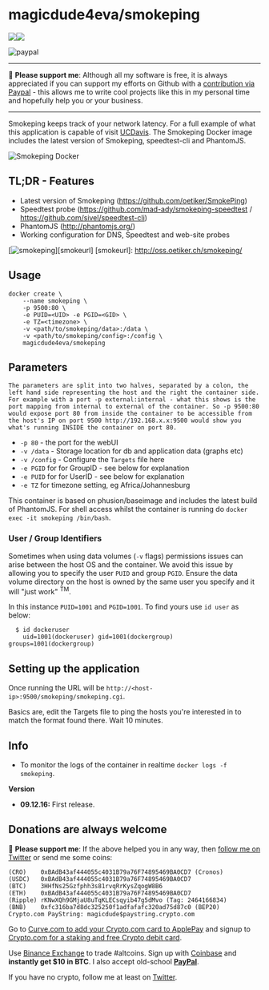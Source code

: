 # magicdude4eva/smokeping
[![](https://images.microbadger.com/badges/image/magicdude4eva/smokeping.svg)](https://microbadger.com/images/magicdude4eva/smokeping "Get your own image badge on microbadger.com")[![](https://images.microbadger.com/badges/version/magicdude4eva/smokeping.svg)](https://microbadger.com/images/magicdude4eva/smokeping "Get your own version badge on microbadger.com")

[paypal]: https://paypal.me/GerdNaschenweng
![paypal](https://img.shields.io/badge/PayPal--ffffff.svg?style=social&logo=data%3Aimage%2Fpng%3Bbase64%2CiVBORw0KGgoAAAANSUhEUgAAABAAAAAQCAYAAAAf8%2F9hAAAABHNCSVQICAgIfAhkiAAAAZZJREFUOI3Fkb1PFFEUxX%2F3zcAMswFCw0KQr1BZSKUQYijMFibGkhj9D4zYYAuU0NtZSIiNzRZGamqD%2BhdoJR%2FGhBCTHZ11Pt%2B1GIiEnY0hFNzkFu%2FmnHPPPQ%2Buu%2BTiYGjy0ZPa5N1t0SI5m6mITeP4%2B%2FGP%2Fbccvto8j3cuCsQTSy%2FCzLkdxqkXpoUXJoUXJrkfFTLMwHiDYLrFz897Z3jT6ckdBwsiYDMo0tNOIGuBqS%2Beh7sdAkU2g%2BkBFGkd%2FrtSgD8Z%2BrBxj68MAGG1A9efRhVsXrKMU7Y4cNyGOwtDU28OtrqdUMetldvzFKxCYSHJ4NsJ%2BnRJGexHba7VJ%2FTff4BaQFBjVcbqIEZ1bESYn4PRUcHx2N952awUkOHZedUcWm14%2FtjqjREHawUEsgx6Ajg5%2Bsi7jWqBwA%2BmIrXlo9YHUVTmEP%2F6hOO1Ofiyy3pjo%2BsvBDX%2FZpSakhz4BqvQDvdYvrXQEXZViI5rPpBEOwR2l16vtN7bd9SN3L1WXj%2BjGSnN38rq%2B7VL8xXQOdDF%2F0KvXn8BlbuY%2FvUAHysAAAAASUVORK5CYII%3D)
___
:beer: **Please support me**: Although all my software is free, it is always appreciated if you can support my efforts on Github with a [contribution via Paypal][paypal] - this allows me to write cool projects like this in my personal time and hopefully help you or your business. 
___

Smokeping keeps track of your network latency. For a full example of what this application is capable of visit [UCDavis](http://smokeping.ucdavis.edu/cgi-bin/smokeping.fcgi). The Smokeping Docker image includes the latest version of Smokeping, speedtest-cli and PhantomJS.

![Smokeping Docker](https://github.com/magicdude4eva/docker-smokeping/raw/master/docker-smokeping.png)

## TL;DR - Features
* Latest version of Smokeping (https://github.com/oetiker/SmokePing)
* Speedtest probe (https://github.com/mad-ady/smokeping-speedtest / https://github.com/sivel/speedtest-cli)
* PhantomJS (http://phantomjs.org/)
* Working configuration for DNS, Speedtest and web-site probes

[![smokeping](http://oss.oetiker.ch/smokeping/inc/smokeping-logo.png)][smokeurl]
[smokeurl]: http://oss.oetiker.ch/smokeping/

## Usage

```
docker create \
    --name smokeping \
    -p 9500:80 \
    -e PUID=<UID> -e PGID=<GID> \
    -e TZ=<timezone> \
    -v <path/to/smokeping/data>:/data \
    -v <path/to/smokeping/config>:/config \
    magicdude4eva/smokeping
```


## Parameters

`The parameters are split into two halves, separated by a colon, the left hand side representing the host and the right the container side. 
For example with a port -p external:internal - what this shows is the port mapping from internal to external of the container.
So -p 9500:80 would expose port 80 from inside the container to be accessible from the host's IP on port 9500
http://192.168.x.x:9500 would show you what's running INSIDE the container on port 80.`


* `-p 80` - the port for the webUI
* `-v /data` - Storage location for db and application data (graphs etc)
* `-v /config` - Configure the `Targets` file here
* `-e PGID` for for GroupID - see below for explanation
* `-e PUID` for for UserID - see below for explanation
* `-e TZ` for timezone setting, eg Africa/Johannesburg

This container is based on phusion/baseimage and includes the latest build of PhantomJS. For shell access whilst the container is running do `docker exec -it smokeping /bin/bash`.

### User / Group Identifiers
Sometimes when using data volumes (`-v` flags) permissions issues can arise between the host OS and the container. We avoid this issue by allowing you to specify the user `PUID` and group `PGID`. Ensure the data volume directory on the host is owned by the same user you specify and it will "just work" <sup>TM</sup>.

In this instance `PUID=1001` and `PGID=1001`. To find yours use `id user` as below:

```
  $ id dockeruser
    uid=1001(dockeruser) gid=1001(dockergroup) groups=1001(dockergroup)
```

## Setting up the application 

Once running the URL will be `http://<host-ip>:9500/smokeping/smokeping.cgi`.

Basics are, edit the Targets file to ping the hosts you're interested in to match the format found there. 
Wait 10 minutes.

## Info

* To monitor the logs of the container in realtime `docker logs -f smokeping`.


**Version**

+ **09.12.16:** First release.


## Donations are always welcome
🍺 **Please support me**: If the above helped you in any way, then [follow me on Twitter](https://twitter.com/gerdnaschenweng) or send me some coins: 
```
(CRO)    0xBAdB43af444055c4031B79a76F74895469BA0CD7 (Cronos)
(USDC)   0xBAdB43af444055c4031B79a76F74895469BA0CD7
(BTC)    3HHfNs25Gzfphh3s81rvqRrKysZqogW8B6
(ETH)    0xBAdB43af444055c4031B79a76F74895469BA0CD7
(Ripple) rKNwXQh9GMjaU8uTqKLECsqyib47g5dMvo (Tag: 2464166834)
(BNB)    0xfc316ba7d8dc325250f1adfafafc320ad75d87c0 (BEP20)
Crypto.com PayString: magicdude$paystring.crypto.com
```


Go to [Curve.com to add your Crypto.com card to ApplePay](https://www.curve.com/join#DWPXKG6E) and signup to [Crypto.com for a staking and free Crypto debit card](https://crypto.com/app/ref6ayzqvp).

Use [Binance Exchange](https://www.binance.com/?ref=13896895) to trade #altcoins. Sign up with [Coinbase](https://www.coinbase.com/join/nasche_x) and **instantly get $10 in BTC**. I also accept old-school **[PayPal](https://paypal.me/GerdNaschenweng)**.

If you have no crypto, follow me at least on [Twitter](https://twitter.com/gerdnaschenweng).
